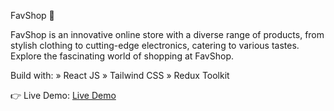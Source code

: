 FavShop 🛒

FavShop is an innovative online store with a diverse range of products, from stylish clothing to cutting-edge electronics, catering to various tastes. Explore the fascinating world of shopping at FavShop.

Build with:
    » React JS
    » Tailwind CSS
    » Redux Toolkit

👉 Live Demo: [Live Demo](https://linahnidenko-ecommerce.netlify.app/)
